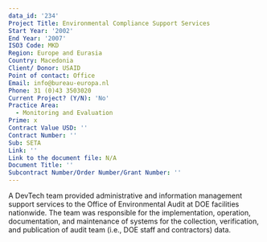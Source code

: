```yaml
---
data_id: '234'
Project Title: Environmental Compliance Support Services
Start Year: '2002'
End Year: '2007'
ISO3 Code: MKD
Region: Europe and Eurasia
Country: Macedonia
Client/ Donor: USAID
Point of contact: Office
Email: info@bureau-europa.nl
Phone: 31 (0)43 3503020
Current Project? (Y/N): 'No'
Practice Area:
  - Monitoring and Evaluation
Prime: x
Contract Value USD: ''
Contract Number: ''
Sub: SETA
Link: ''
Link to the document file: N/A
Document Title: ''
Subcontract Number/Order Number/Grant Number: ''
---
```

A DevTech team provided administrative and information management support services to the Office of Environmental Audit at DOE facilities nationwide. The team was responsible for the implementation, operation, documentation, and maintenance of systems for the collection, verification, and publication of audit team (i.e., DOE staff and contractors) data.